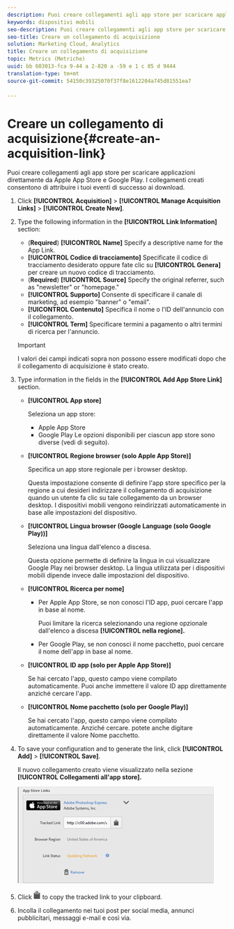 ```yaml
---
description: Puoi creare collegamenti agli app store per scaricare applicazioni direttamente da Apple App Store e Google Play. I collegamenti creati consentono di attribuire i tuoi eventi di successo ai download.
keywords: dispositivi mobili
seo-description: Puoi creare collegamenti agli app store per scaricare applicazioni direttamente da Apple App Store e Google Play. I collegamenti creati consentono di attribuire i tuoi eventi di successo ai download.
seo-title: Creare un collegamento di acquisizione
solution: Marketing Cloud, Analytics
title: Creare un collegamento di acquisizione
topic: Metrics (Metriche)
uuid: bb 603013-fca 9-44 a 2-820 a -59 e 1 c 85 d 9444
translation-type: tm+mt
source-git-commit: 54150c39325070f37f8e1612204a745d81551ea7

---
```



# Creare un collegamento di acquisizione{#create-an-acquisition-link}

Puoi creare collegamenti agli app store per scaricare applicazioni direttamente da Apple App Store e Google Play. I collegamenti creati consentono di attribuire i tuoi eventi di successo ai download.

1. Click **[!UICONTROL Acquisition]** &gt; **[!UICONTROL Manage Acquisition Links]** &gt; **[!UICONTROL Create New]**.
1. Type the following information in the **[!UICONTROL Link Information]** section:

   * (**Required**) **[!UICONTROL Name]**
Specify a descriptive name for the App Link.
   * **[!UICONTROL Codice
di tracciamento]** Specificate il codice di tracciamento desiderato oppure fate clic su **[!UICONTROL Genera]** per creare un nuovo codice di tracciamento.
   * (**Required**) **[!UICONTROL Source]**
Specify the original referrer, such as "newsletter" or "homepage."
   * **[!UICONTROL Supporto]**
Consente di specificare il canale di marketing, ad esempio "banner" o "email".
   * **[!UICONTROL Contenuto]**
Specifica il nome o l'ID dell'annuncio con il collegamento.
   * **[!UICONTROL Term]**
Specificare termini a pagamento o altri termini di ricerca per l'annuncio.
   >[!IMPORTANT]
   >
   >I valori dei campi indicati sopra non possono essere modificati dopo che il collegamento di acquisizione è stato creato.

1. Type information in the fields in the **[!UICONTROL Add App Store Link]** section.

   * **[!UICONTROL App store]**

      Seleziona un app store:
      * Apple App Store
      * Google Play
      Le opzioni disponibili per ciascun app store sono diverse (vedi di seguito).

   * **[!UICONTROL Regione browser (solo Apple App Store)]**

      Specifica un app store regionale per i browser desktop.

      Questa impostazione consente di definire l'app store specifico per la regione a cui desideri indirizzare il collegamento di acquisizione quando un utente fa clic su tale collegamento da un browser desktop. I dispositivi mobili vengono reindirizzati automaticamente in base alle impostazioni del dispositivo.

   * **[!UICONTROL Lingua browser (Google Language (solo Google Play))]**

      Seleziona una lingua dall'elenco a discesa.

      Questa opzione permette di definire la lingua in cui visualizzare Google Play nei browser desktop. La lingua utilizzata per i dispositivi mobili dipende invece dalle impostazioni del dispositivo.

   * **[!UICONTROL Ricerca per nome]**

      * Per Apple App Store, se non conosci l'ID app, puoi cercare l'app in base al nome.

         Puoi limitare la ricerca selezionando una regione opzionale dall'elenco a discesa **[!UICONTROL nella regione].**

      * Per Google Play, se non conosci il nome pacchetto, puoi cercare il nome dell'app in base al nome.
   * **[!UICONTROL ID app (solo per Apple App Store)]**

      Se hai cercato l'app, questo campo viene compilato automaticamente. Puoi anche immettere il valore ID app direttamente anziché cercare l'app.

   * **[!UICONTROL Nome pacchetto (solo per Google Play)]**

      Se hai cercato l'app, questo campo viene compilato automaticamente. Anziché cercare. potete anche digitare direttamente il valore Nome pacchetto.



1. To save your configuration and to generate the link, click **[!UICONTROL Add]** &gt; **[!UICONTROL Save]**.

   Il nuovo collegamento creato viene visualizzato nella sezione **[!UICONTROL Collegamenti all'app store].**

   ![collegamento store](assets/apps_store_links.png)

1. Click ![clipboard icon](assets/icon_clipboard.png) to copy the tracked link to your clipboard.

1. Incolla il collegamento nei tuoi post per social media, annunci pubblicitari, messaggi e-mail e così via.